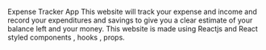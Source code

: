 Expense Tracker App
This website will track your expense and income and record your expenditures and savings to give you a clear estimate of your balance left and your money.
This website is made using Reactjs and React styled components , hooks , props.
